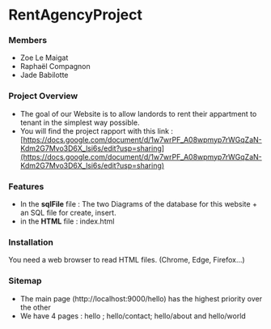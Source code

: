 # RentAgencyProject
### Members
* Zoe Le Maigat
* Raphaël Compagnon 
* Jade Babilotte

### Project Overview

* The goal of our Website is to allow landords to rent their appartment to tenant in the simplest way possible.
* You will find the project rapport with this link : [https://docs.google.com/document/d/1w7wrPF_A08wpmyp7rWGqZaN-Kdm2G7Mvo3D6X_lsi6s/edit?usp=sharing](https://docs.google.com/document/d/1w7wrPF_A08wpmyp7rWGqZaN-Kdm2G7Mvo3D6X_lsi6s/edit?usp=sharing)

### Features
* In the **sqlFile** file : The two Diagrams of the database for this website + an SQL file for create, insert.
* in the **HTML** file : index.html
### Installation
You need a web browser to read HTML files. (Chrome, Edge, Firefox...)


### Sitemap
* The main page (http://localhost:9000/hello) has the highest priority over the other
* We have 4 pages : hello ; hello/contact; hello/about and hello/world
